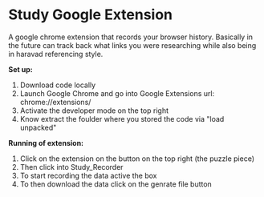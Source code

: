# Study Google Extension
A google chrome extension that records your browser history. Basically in the future can track back what links you were researching while also being in haravad referencing style. 

**Set up:**
1. Download code locally
2. Launch Google Chrome and go into Google Extensions url: chrome://extensions/
3. Activate the developer mode on the top right
4. Know extract the foulder where you stored the code via "load unpacked"

**Running of extension:**
1. Click on the extension on the button on the top right (the puzzle piece)
2. Then click into Study_Recorder 
3. To start recording the data active the box
4. To then download the data click on the genrate file button 
